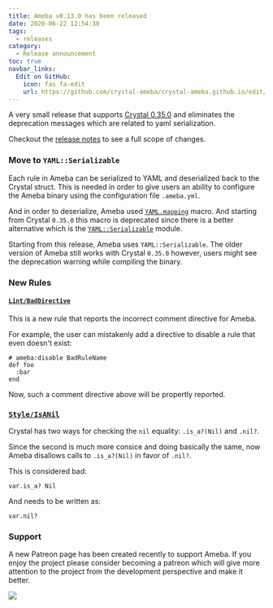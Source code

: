 ```yaml
---
title: Ameba v0.13.0 has been released 
date: 2020-06-22 12:54:30
tags:
  - releases
category:
  - Release announcement
toc: true
navbar_links:
  Edit on GitHub:
    icon: fas fa-edit
    url: https://github.com/crystal-ameba/crystal-ameba.github.io/edit/site/source/_posts/release-v0.13.0.md
---
```


A very small release that supports [Crystal 0.35.0](https://github.com/crystal-lang/crystal/releases/tag/0.35.0)
and eliminates the deprecation messages which are related to yaml serialization.

Checkout the [release notes](https://github.com/crystal-ameba/ameba/releases/tag/v0.13.0)
to see a full scope of changes.

<!-- more -->

### Move to `YAML::Serializable`

Each rule in Ameba can be serialized to YAML and deserialized back to the Crystal struct.
This is needed in order to give users an ability to configure the Ameba binary
using the configuration file `.ameba.yml`.

And in order to deserialize, Ameba used [`YAML.mapping`](https://crystal-lang.org/api/0.35.1/YAML.html#mapping(**_properties_)-macro)
macro. And starting from Crystal `0.35.0` this macro is deprecated since there
is a better alternative which is the [`YAML::Serializable`](https://crystal-lang.org/api/0.35.1/YAML/Serializable.html)
module.

Starting from this release, Ameba uses `YAML::Serializable`. The older version
of Ameba still works with Crystal `0.35.0` however, users might see the
deprecation warning while compiling the binary.

### New Rules


#### [`Lint/BadDirective`](/ameba/Ameba/Rule/Lint/BadDirective.html)

This is a new rule that reports the incorrect comment directive for Ameba.

For example, the user can mistakenly add a directive to disable a rule that even doesn't exist:

```crystal
# ameba:disable BadRuleName
def foo
  :bar
end
```

Now, such a comment directive above will be propertly reported.

### [`Style/IsANil`](/ameba/Ameba/Rule/Style/IsANil.html)

Crystal has two ways for checking the `nil` equality: `.is_a?(Nil)` and `.nil?`.

Since the second is much more consice and doing basically the same, now Ameba
disallows calls to `.is_a?(Nil)` in favor of `.nil?`.

This is considered bad:

```crystal
var.is_a? Nil
```

And needs to be written as:

```crystal
var.nil?
```

### Support

A new Patreon page has been created recently to support Ameba.
If you enjoy the project please consider becoming a patreon which will give
more attention to the project from the development perspective and make it better.

[![](https://c5.patreon.com/external/logo/become_a_patron_button.png)](https://www.patreon.com/join/2488933/checkout)
